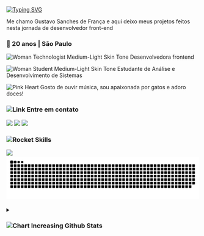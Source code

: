  <a href="https://git.io/typing-svg">
   <img src="https://readme-typing-svg.demolab.com?font=Fira+Code&duration=3000&pause=4000&width=435&lines=Ol%C3%A1!!Bem+vindo+ao+meu+GitHub" alt="Typing SVG" />
 </a> 


Me chamo Gustavo Sanches de França e aqui deixo meus projetos feitos nesta jornada de desenvolvedor front-end

<img align="right" alt="" height="400px" src="https://github.com/endioliveira/endioliveira/assets/100172961/a4813547-2616-4094-b6ed-d3c16b906c14">

<h3><span width="25" height="25">🧑</span> 20 anos | São Paulo</h3>
<p align="left"><img src="https://raw.githubusercontent.com/Tarikul-Islam-Anik/Animated-Fluent-Emojis/master/Emojis/People%20with%20professions/Woman%20Technologist%20Medium-Light%20Skin%20Tone.png" alt="Woman Technologist Medium-Light Skin Tone" width="25" height="25" /> Desenvolvedora frontend</p>
<p align="left"><img src="https://raw.githubusercontent.com/Tarikul-Islam-Anik/Animated-Fluent-Emojis/master/Emojis/People%20with%20professions/Woman%20Student%20Medium-Light%20Skin%20Tone.png" alt="Woman Student Medium-Light Skin Tone" width="25" height="25" /> Estudante de Análise e Desenvolvimento de Sistemas</p>
<p align="left"><img src="https://raw.githubusercontent.com/Tarikul-Islam-Anik/Animated-Fluent-Emojis/master/Emojis/Smilies/Pink%20Heart.png" alt="Pink Heart" width="25" height="25" /> Gosto de ouvir música, sou apaixonada por gatos e adoro doces! </p>

<h3><img src="https://raw.githubusercontent.com/Tarikul-Islam-Anik/Animated-Fluent-Emojis/master/Emojis/Objects/Link.png" alt="Link" width="25" height="25" /> Entre em contato</h3>
<a href="https://www.instagram.com/medeiros_eo/" target="_blank"><img src="https://img.shields.io/badge/Instagram-000000.svg?style=for-the-badge&logo=Instagram&logoColor=FF407D"></a>
<a href="https://www.linkedin.com/in/endioliveira/" target="_blank"><img src="https://img.shields.io/badge/LinkedIn-000000?style=for-the-badge&logo=linkedin&logoColor=FF407D"></a>
<a href="mailto:eomedeiros21@gmail.com"><img src="https://img.shields.io/badge/Gmail-000000?style=for-the-badge&logo=gmail&logoColor=FF407D" target="_blank"></a>

<h3><img src="https://raw.githubusercontent.com/Tarikul-Islam-Anik/Animated-Fluent-Emojis/master/Emojis/Travel%20and%20places/Rocket.png" alt="Rocket" width="25" height="25" /> Skills</h3>
<img src="https://skillicons.dev/icons?i=html,css,js,react,vite,ts,styledcomponents,tailwind,bootstrap,materialui,php,laravel,nodejs,npm,postman,figma,git,notion,obsidian,phpstorm,vscode,discord,windows"/>

<picture>
  <source media="(prefers-color-scheme: dark)" srcset="https://raw.githubusercontent.com/endioliveira/endioliveira/output/github-contribution-grid-snake-dark.svg">
  <source media="(prefers-color-scheme: light)" srcset="https://raw.githubusercontent.com/endioliveira/endioliveira/output/github-contribution-grid-snake-dark.svg">
  <img alt="github contribution grid snake animation" src="https://raw.githubusercontent.com/endioliveira/endioliveira/output/github-contribution-grid-snake.svg">
</picture>
<br><br>

<details>
      <summary><h3><img src="https://raw.githubusercontent.com/Tarikul-Islam-Anik/Animated-Fluent-Emojis/master/Emojis/Objects/Chart%20Increasing.png" alt="Chart Increasing" width="25" height="25" /> Github Stats</h3></summary>
  <img src="https://github-readme-stats.vercel.app/api?username=endioliveira&theme=dracula&hide_border=false&include_all_commits=true&count_private=false">
  <img src="https://github-readme-streak-stats.herokuapp.com/?user=endioliveira&theme=dracula&hide_border=false">
 
<p align="center">
  <img src="https://github-readme-stats.vercel.app/api/top-langs/?username=endioliveira&theme=dracula&hide_border=false&include_all_commits=true&count_private=false&layout=compact" alt="Top Languages" />
</p>
</details>

